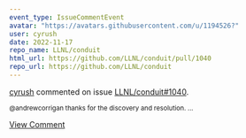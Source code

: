 ```yaml
---
event_type: IssueCommentEvent
avatar: "https://avatars.githubusercontent.com/u/1194526?"
user: cyrush
date: 2022-11-17
repo_name: LLNL/conduit
html_url: https://github.com/LLNL/conduit/pull/1040
repo_url: https://github.com/LLNL/conduit
---
```


<a href='https://github.com/cyrush' target='_blank'>cyrush</a> commented on issue <a href='https://github.com/LLNL/conduit/pull/1040' target='_blank'>LLNL/conduit#1040</a>.

<small>@andrewcorrigan thanks for the discovery and resolution....</small>

<a href='https://github.com/LLNL/conduit/pull/1040' target='_blank'>View Comment</a>
